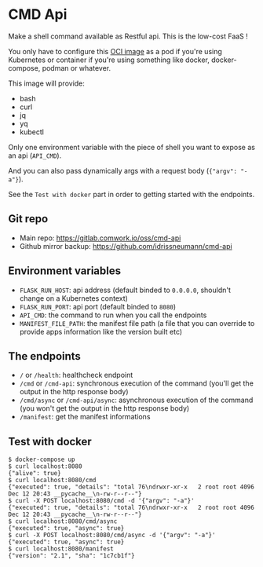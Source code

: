 # CMD Api

Make a shell command available as Restful api. This is the low-cost FaaS !

You only have to configure this [OCI image](https://hub.docker.com/r/comworkio/cmd-api) as a pod if you're using Kubernetes or container if you're using something like docker, docker-compose, podman or whatever.

This image will provide:
* bash
* curl
* jq
* yq
* kubectl

Only one environment variable with the piece of shell you want to expose as an api (`API_CMD`).

And you can also pass dynamically args with a request body (`{"argv": "-a"}`).

See the `Test with docker` part in order to getting started with the endpoints.

## Git repo

* Main repo: https://gitlab.comwork.io/oss/cmd-api
* Github mirror backup: https://github.com/idrissneumann/cmd-api

## Environment variables

* `FLASK_RUN_HOST`: api address (default binded to `0.0.0.0`, shouldn't change on a Kubernetes context)
* `FLASK_RUN_PORT`: api port (default binded to `8080`)
* `API_CMD`: the command to run when you call the endpoints
* `MANIFEST_FILE_PATH`: the manifest file path (a file that you can override to provide apps information like the version built etc)

## The endpoints

* `/` or `/health`: healthcheck endpoint
* `/cmd` or `/cmd-api`: synchronous execution of the command (you'll get the output in the http response body)
* `/cmd/async` or `/cmd-api/async`: asynchronous execution of the command (you won't get the output in the http response body)
* `/manifest`: get the manifest informations

## Test with docker

```shell
$ docker-compose up
$ curl localhost:8080
{"alive": true}
$ curl localhost:8080/cmd
{"executed": true, "details": "total 76\ndrwxr-xr-x   2 root root 4096 Dec 12 20:43 __pycache__\n-rw-r--r--"}
$ curl -X POST localhost:8080/cmd -d '{"argv": "-a"}'
{"executed": true, "details": "total 76\ndrwxr-xr-x   2 root root 4096 Dec 12 20:43 __pycache__\n-rw-r--r--"}
$ curl localhost:8080/cmd/async
{"executed": true, "async": true}
$ curl -X POST localhost:8080/cmd/async -d '{"argv": "-a"}'
{"executed": true, "async": true}
$ curl localhost:8080/manifest 
{"version": "2.1", "sha": "1c7cb1f"}
```
